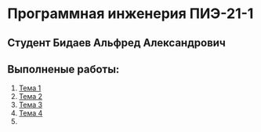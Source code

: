 # Программная инженерия ПИЭ-21-1
## Студент Бидаев Альфред Александрович

## Выполненые работы:
1. [Тема 1]()
2. [Тема 2](https://github.com/Wrdalf/SoftwareEngineering/blob/main/%D1%82%D0%B5%D0%BC%D0%B0-2/Tema2.md)
3. [Тема 3](https://github.com/Wrdalf/SoftwareEngineering/blob/main/Tema-3/Tema3.md)
4. [Тема 4]()
5. 